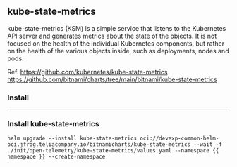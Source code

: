 ## kube-state-metrics
kube-state-metrics (KSM) is a simple service that listens to the Kubernetes API server and generates metrics about the state of the objects. It is not focused on the health of the individual Kubernetes components, but rather on the health of the various objects inside, such as deployments, nodes and pods.

Ref.
https://github.com/kubernetes/kube-state-metrics
https://github.com/bitnami/charts/tree/main/bitnami/kube-state-metrics

### Install
---

### Install kube-state-metrics
```
helm upgrade --install kube-state-metrics oci://devexp-common-helm-oci.jfrog.teliacompany.io/bitnamicharts/kube-state-metrics --wait -f ./init/open-telemetry/kube-state-metrics/values.yaml --namespace {{ namespace }} --create-namespace
```
